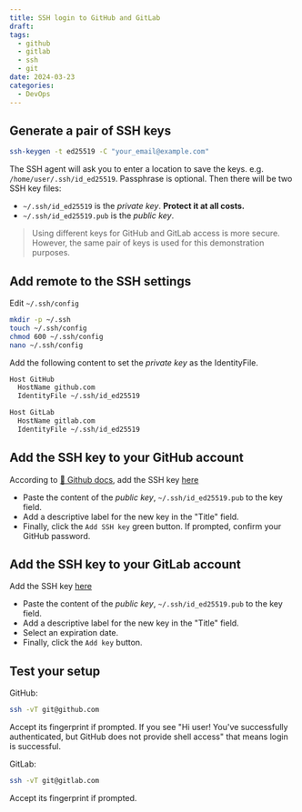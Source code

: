 ```yaml
---
title: SSH login to GitHub and GitLab
draft:
tags:
  - github
  - gitlab
  - ssh
  - git
date: 2024-03-23
categories:
  - DevOps
---
```

## Generate a pair of SSH keys

```sh
ssh-keygen -t ed25519 -C "your_email@example.com"
```

The SSH agent will ask you to enter a location to save the keys. e.g. `/home/user/.ssh/id_ed25519`. Passphrase is optional.
Then there will be two SSH key files:

- `~/.ssh/id_ed25519` is the *private key*. **Protect it at all costs.**
- `~/.ssh/id_ed25519.pub` is the *public key*.

> Using different keys for GitHub and GitLab access is more secure. However, the same pair of keys is used for this demonstration purposes.

## Add remote to the SSH settings

Edit `~/.ssh/config`

```sh
mkdir -p ~/.ssh
touch ~/.ssh/config
chmod 600 ~/.ssh/config
nano ~/.ssh/config
```

Add the following content to set the *private key* as the IdentityFile.

```txt title="~/.ssh/config"
Host GitHub
  HostName github.com
  IdentityFile ~/.ssh/id_ed25519

Host GitLab
  HostName gitlab.com
  IdentityFile ~/.ssh/id_ed25519
```

## Add the SSH key to your GitHub account

According to [📖 Github docs](https://docs.github.com/en/github/authenticating-to-github/adding-a-new-ssh-key-to-your-github-account), add the SSH key [here](https://github.com/settings/keys)

- Paste the content of the *public key*, `~/.ssh/id_ed25519.pub` to the key field.
- Add a descriptive label for the new key in the "Title" field.
- Finally, click the `Add SSH key` green button. If prompted, confirm your GitHub password.

## Add the SSH key to your GitLab account

Add the SSH key [here](https://gitlab.com/-/user_settings/ssh_keys)

- Paste the content of the *public key*, `~/.ssh/id_ed25519.pub` to the key field.
- Add a descriptive label for the new key in the "Title" field.
- Select an expiration date.
- Finally, click the `Add key` button.

## Test your setup

GitHub:

```sh
ssh -vT git@github.com
```

Accept its fingerprint if prompted. If you see "Hi user! You've successfully authenticated, but GitHub does not provide shell access" that means login is successful.

GitLab:

```sh
ssh -vT git@gitlab.com
```

Accept its fingerprint if prompted.
